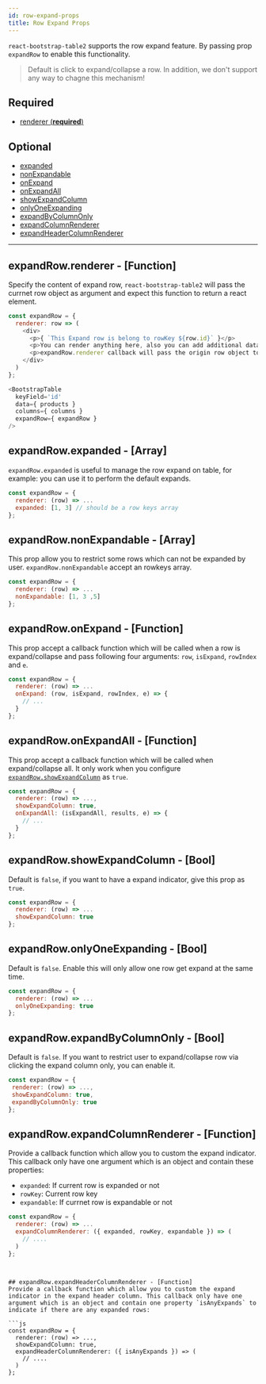 ```yaml
---
id: row-expand-props
title: Row Expand Props
---
```

`react-bootstrap-table2` supports the row expand feature. By passing prop `expandRow` to enable this functionality. 

> Default is click to expand/collapse a row. In addition, we don't support any way to chagne this mechanism!

## Required
* [renderer (**required**)](#expandrowrenderer-function)

## Optional
* [expanded](#expandrowexpanded-array)
* [nonExpandable](#expandrownonexpandable-array)
* [onExpand](#expandrowonexpand-function)
* [onExpandAll](#expandrowonexpandall-function)
* [showExpandColumn](#expandrowshowexpandcolumn-bool)
* [onlyOneExpanding](#expandrowonlyoneexpanding-bool)
* [expandByColumnOnly](#expandrowexpandbycolumnonly-bool)
* [expandColumnRenderer](#expandrowexpandcolumnrenderer-function)
* [expandHeaderColumnRenderer](#expandrowexpandheadercolumnrenderer-function)

-----

## expandRow.renderer - [Function]

Specify the content of expand row, `react-bootstrap-table2` will pass the currnet row object as argument and expect this function to return a react element.


```js
const expandRow = {
  renderer: row => (
    <div>
      <p>{ `This Expand row is belong to rowKey ${row.id}` }</p>
      <p>You can render anything here, also you can add additional data on every row object</p>
      <p>expandRow.renderer callback will pass the origin row object to you</p>
    </div>
  )
};

<BootstrapTable
  keyField='id'
  data={ products }
  columns={ columns }
  expandRow={ expandRow }
/>
```


## expandRow.expanded - [Array]
`expandRow.expanded` is useful to manage the row expand on table, for example: you can use it to perform the default expands.

```js
const expandRow = {
  renderer: (row) => ...
  expanded: [1, 3] // should be a row keys array
};
```

## expandRow.nonExpandable - [Array]
This prop allow you to restrict some rows which can not be expanded by user. `expandRow.nonExpandable` accept an rowkeys array.

```js
const expandRow = {
  renderer: (row) => ...
  nonExpandable: [1, 3 ,5]
};
```

## expandRow.onExpand - [Function]
This prop accept a callback function which will be called when a row is expand/collapse and pass following four arguments:
`row`, `isExpand`, `rowIndex` and `e`.

```js
const expandRow = {
  renderer: (row) => ...
  onExpand: (row, isExpand, rowIndex, e) => {
    // ...
  }
};
```


## expandRow.onExpandAll - [Function]
This prop accept a callback function which will be called when expand/collapse all. It only work when you configure [`expandRow.showExpandColumn`](#expandrowshowexpandcolumn-bool) as `true`.

```js
const expandRow = {
  renderer: (row) => ...,
  showExpandColumn: true,
  onExpandAll: (isExpandAll, results, e) => {
    // ...
  }
};
```

## expandRow.showExpandColumn - [Bool]
Default is `false`, if you want to have a expand indicator, give this prop as `true`.

```js
const expandRow = {
  renderer: (row) => ...
  showExpandColumn: true
};
```

## expandRow.onlyOneExpanding - [Bool]
Default is `false`. Enable this will only allow one row get expand at the same time.

```js
const expandRow = {
  renderer: (row) => ...
  onlyOneExpanding: true
};
```

## expandRow.expandByColumnOnly - [Bool]
Default is `false`. If you want to restrict user to expand/collapse row via clicking the expand column only, you can enable it. 

 ```js
const expandRow = {
  renderer: (row) => ...,
  showExpandColumn: true,
  expandByColumnOnly: true
};
```

## expandRow.expandColumnRenderer - [Function]
Provide a callback function which allow you to custom the expand indicator. This callback only have one argument which is an object and contain these properties:
* `expanded`: If current row is expanded or not
* `rowKey`: Current row key
* `expandable`: If currnet row is expandable or not 


```js
const expandRow = {
  renderer: (row) => ...
  expandColumnRenderer: ({ expanded, rowKey, expandable }) => (
    // ....
  )
};
```
```


## expandRow.expandHeaderColumnRenderer - [Function]
Provide a callback function which allow you to custom the expand indicator in the expand header column. This callback only have one argument which is an object and contain one property `isAnyExpands` to indicate if there are any expanded rows:

```js
const expandRow = {
  renderer: (row) => ...,
  showExpandColumn: true,
  expandHeaderColumnRenderer: ({ isAnyExpands }) => (
    // ....
  )
};
```